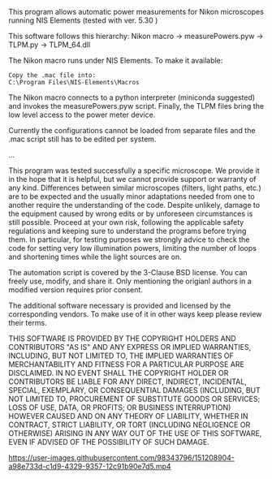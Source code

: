 This program allows automatic power measurements for Nikon microscopes running NIS Elements (tested with ver. 5.30 )

This software follows this hierarchy: Nikon macro -> measurePowers.pyw -> TLPM.py -> TLPM_64.dll


The Nikon macro runs under NIS Elements. To make it available:

	Copy the .mac file into:
	C:\Program Files\NIS-Elements\Macros	

The Nikon macro connects to a python interpreter (miniconda suggested) and invokes the 
measurePowers.pyw script. Finally, the TLPM files bring the low level access to the 
power meter device.

Currently the configurations cannot be loaded from separate files and the .mac script still 
has to be edited per system. 

...

This program was tested successfully a specific microscope. We provide it in the hope that it 
is helpful, but we cannot provide support or warranty of any kind. Differences between similar 
microscopes (filters, light paths, etc.) are to be expected and the usually minor adaptations 
needed from one to another require the understanding of the code. Despite unlikely, damage to 
the equipment caused by wrong edits or by unforeseen circumstances is still possible. Proceed 
at your own risk, following the applicable safety regulations and keeping sure to understand 
the programs before trying them. In particular, for testing purposes we strongly advice to 
check the code for setting very low illumination powers, limiting the number of loops and 
shortening times while the light sources are on.

The automation script is covered by the 3-Clause BSD license. You can freely use, modify, 
and share it. Only mentioning the origianl authors in a modified version requires prior 
consent.

The additional software necessary is provided and licensed by the corresponding vendors.
To make use of it in other ways keep please review their terms.

THIS SOFTWARE IS PROVIDED BY THE COPYRIGHT HOLDERS AND CONTRIBUTORS "AS IS" AND 
ANY EXPRESS OR IMPLIED WARRANTIES, INCLUDING, BUT NOT LIMITED TO, THE IMPLIED 
WARRANTIES OF MERCHANTABILITY AND FITNESS FOR A PARTICULAR PURPOSE ARE DISCLAIMED. 
IN NO EVENT SHALL THE COPYRIGHT HOLDER OR CONTRIBUTORS BE LIABLE FOR ANY DIRECT, 
INDIRECT, INCIDENTAL, SPECIAL, EXEMPLARY, OR CONSEQUENTIAL DAMAGES (INCLUDING, BUT 
NOT LIMITED TO, PROCUREMENT OF SUBSTITUTE GOODS OR SERVICES; LOSS OF USE, DATA, OR 
PROFITS; OR BUSINESS INTERRUPTION) HOWEVER CAUSED AND ON ANY THEORY OF LIABILITY, 
WHETHER IN CONTRACT, STRICT LIABILITY, OR TORT (INCLUDING NEGLIGENCE OR OTHERWISE) 
ARISING IN ANY WAY OUT OF THE USE OF THIS SOFTWARE, EVEN IF ADVISED OF THE POSSIBILITY 
OF SUCH DAMAGE.


https://user-images.githubusercontent.com/98343796/151208904-a98e733d-c1d9-4329-9357-12c91b90e7d5.mp4


